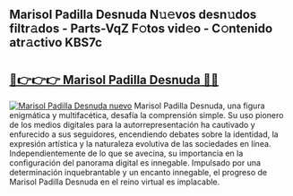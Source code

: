 ## Marisol Padilla Desnuda N𝚞𝚎vos desn𝚞dos filtr𝚊dos - Parts-VqZ F𝚘tos vid𝚎o - C𝚘ntenido atr𝚊ctivo KBS7c

# <h2><a href="http://mb9q2o.tromn.icu/?c=Marisol+Padilla+Desnuda">🔗👉👉👉 Marisol Padilla Desnuda 🔗🔗</a></h2>

[![Marisol Padilla Desnuda nuevo](https://i.imgur.com/pEAQMta.gif)](http://mb9q2o.tromn.icu/?c=Marisol+Padilla+Desnuda)
Marisol Padilla Desnuda, una figura enigmática y multifacética, desafía la comprensión simple. Su uso pionero de los medios digitales para la autorrepresentación ha cautivado y enfurecido a sus seguidores, encendiendo debates sobre la identidad, la expresión artística y la naturaleza evolutiva de las sociedades en línea. Independientemente de lo que se avecina, su importancia en la configuración del panorama digital es innegable. Impulsado por una determinación inquebrantable y un encanto innegable, el progreso de Marisol Padilla Desnuda en el reino virtual es implacable.
